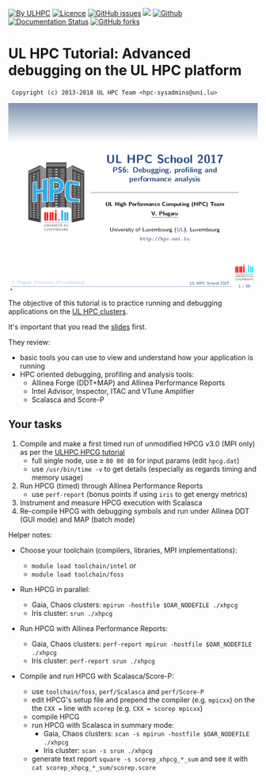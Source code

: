 [![By ULHPC](https://img.shields.io/badge/by-ULHPC-blue.svg)](https://hpc.uni.lu) [![Licence](https://img.shields.io/badge/license-GPL--3.0-blue.svg)](http://www.gnu.org/licenses/gpl-3.0.html) [![GitHub issues](https://img.shields.io/github/issues/ULHPC/tutorials.svg)](https://github.com/ULHPC/tutorials/issues/) [![](https://img.shields.io/badge/slides-PDF-red.svg)](slides.pdf) [![Github](https://img.shields.io/badge/sources-github-green.svg)](https://github.com/ULHPC/tutorials/tree/devel/advanced/advanced_scheduling/) [![Documentation Status](http://readthedocs.org/projects/ulhpc-tutorials/badge/?version=latest)](http://ulhpc-tutorials.readthedocs.io/en/latest/advanced/advanced_scheduling/) [![GitHub forks](https://img.shields.io/github/stars/ULHPC/tutorials.svg?style=social&label=Star)](https://github.com/ULHPC/tutorials)

# UL HPC Tutorial: Advanced debugging on the UL HPC platform

     Copyright (c) 2013-2018 UL HPC Team <hpc-sysadmins@uni.lu>

[![](cover_slides.png)](slides.pdf)

The objective of this tutorial is to practice running and debugging applications on the [UL HPC clusters](https://hpc.uni.lu).

It's important that you read the [slides](https://github.com/ULHPC/tutorials/blob/devel/advanced/debugging_profiling/slides.pdf?raw=true) first.

They review:

* basic tools you can use to view and understand how your application is running
* HPC oriented debugging, profiling and analysis tools:
    - Allinea Forge (DDT+MAP) and Allinea Performance Reports
    - Intel Advisor, Inspector, ITAC and VTune Amplifier
    - Scalasca and Score-P

## Your tasks

1. Compile and make a first timed run of unmodified HPCG v3.0 (MPI only) as per the [ULHPC HPCG tutorial](http://ulhpc-tutorials.rtfd.io/en/latest/advanced/HPCG/)
     - full single node, use $\geq$ `80 80 80` for input params (edit `hpcg.dat`)
     - use `/usr/bin/time -v` to get details (especially as regards timing and memory usage)
2. Run HPCG (timed) through Allinea Performance Reports
     - use `perf-report` (bonus points if using `iris` to get energy metrics)
3. Instrument and measure HPCG execution with Scalasca
4. Re-compile HPCG with debugging symbols and run under Allinea DDT (GUI mode) and MAP (batch mode)

Helper notes:

* Choose your toolchain (compilers, libraries, MPI implementations):
    - `module load toolchain/intel` or
    - `module load toolchain/foss`

* Run HPCG in parallel:
    - Gaia, Chaos clusters: `mpirun -hostfile $OAR_NODEFILE ./xhpcg`
    - Iris cluster: `srun ./xhpcg`

* Run HPCG with Allinea Performance Reports:
    - Gaia, Chaos clusters: `perf-report mpirun -hostfile $OAR_NODEFILE ./xhpcg`
    - Iris cluster: `perf-report srun ./xhpcg`

* Compile and run HPCG with Scalasca/Score-P:
    - use `toolchain/foss`, `perf/Scalasca` and `perf/Score-P`
    - edit HPCG's setup file and prepend the compiler (e.g. `mpicxx`) on the the `CXX =` line with `scorep` (e.g. `CXX = scorep mpicxx`)
    - compile HPCG
    - run HPCG with Scalasca in summary mode:
      * Gaia, Chaos clusters: `scan -s mpirun -hostfile $OAR_NODEFILE ./xhpcg`
      * Iris cluster: `scan -s srun ./xhpcg`
    - generate text report `square -s scorep_xhpcg_*_sum` and see it with `cat scorep_xhpcg_*_sum/scorep.score`
